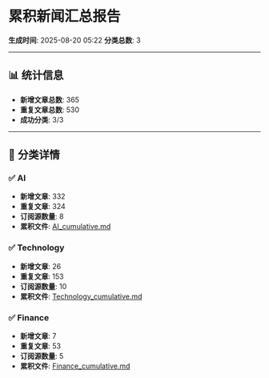 # 累积新闻汇总报告

**生成时间**: 2025-08-20 05:22
**分类总数**: 3

---

## 📊 统计信息

- **新增文章总数**: 365
- **重复文章总数**: 530
- **成功分类**: 3/3

---

## 📂 分类详情

### ✅ AI
- **新增文章**: 332
- **重复文章**: 324
- **订阅源数量**: 8
- **累积文件**: [AI_cumulative.md](./AI_cumulative.md)

### ✅ Technology
- **新增文章**: 26
- **重复文章**: 153
- **订阅源数量**: 10
- **累积文件**: [Technology_cumulative.md](./Technology_cumulative.md)

### ✅ Finance
- **新增文章**: 7
- **重复文章**: 53
- **订阅源数量**: 5
- **累积文件**: [Finance_cumulative.md](./Finance_cumulative.md)
